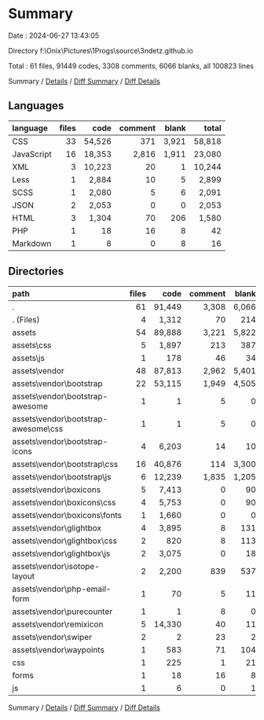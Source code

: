 # Summary

Date : 2024-06-27 13:43:05

Directory f:\\Onix\\Pictures\\1Progs\\source\\3ndetz.github.io

Total : 61 files,  91449 codes, 3308 comments, 6066 blanks, all 100823 lines

Summary / [Details](details.md) / [Diff Summary](diff.md) / [Diff Details](diff-details.md)

## Languages
| language | files | code | comment | blank | total |
| :--- | ---: | ---: | ---: | ---: | ---: |
| CSS | 33 | 54,526 | 371 | 3,921 | 58,818 |
| JavaScript | 16 | 18,353 | 2,816 | 1,911 | 23,080 |
| XML | 3 | 10,223 | 20 | 1 | 10,244 |
| Less | 1 | 2,884 | 10 | 5 | 2,899 |
| SCSS | 1 | 2,080 | 5 | 6 | 2,091 |
| JSON | 2 | 2,053 | 0 | 0 | 2,053 |
| HTML | 3 | 1,304 | 70 | 206 | 1,580 |
| PHP | 1 | 18 | 16 | 8 | 42 |
| Markdown | 1 | 8 | 0 | 8 | 16 |

## Directories
| path | files | code | comment | blank | total |
| :--- | ---: | ---: | ---: | ---: | ---: |
| . | 61 | 91,449 | 3,308 | 6,066 | 100,823 |
| . (Files) | 4 | 1,312 | 70 | 214 | 1,596 |
| assets | 54 | 89,888 | 3,221 | 5,822 | 98,931 |
| assets\\css | 5 | 1,897 | 213 | 387 | 2,497 |
| assets\\js | 1 | 178 | 46 | 34 | 258 |
| assets\\vendor | 48 | 87,813 | 2,962 | 5,401 | 96,176 |
| assets\\vendor\\bootstrap | 22 | 53,115 | 1,949 | 4,505 | 59,569 |
| assets\\vendor\\bootstrap-awesome | 1 | 1 | 5 | 0 | 6 |
| assets\\vendor\\bootstrap-awesome\\css | 1 | 1 | 5 | 0 | 6 |
| assets\\vendor\\bootstrap-icons | 4 | 6,203 | 14 | 10 | 6,227 |
| assets\\vendor\\bootstrap\\css | 16 | 40,876 | 114 | 3,300 | 44,290 |
| assets\\vendor\\bootstrap\\js | 6 | 12,239 | 1,835 | 1,205 | 15,279 |
| assets\\vendor\\boxicons | 5 | 7,413 | 0 | 90 | 7,503 |
| assets\\vendor\\boxicons\\css | 4 | 5,753 | 0 | 90 | 5,843 |
| assets\\vendor\\boxicons\\fonts | 1 | 1,660 | 0 | 0 | 1,660 |
| assets\\vendor\\glightbox | 4 | 3,895 | 8 | 131 | 4,034 |
| assets\\vendor\\glightbox\\css | 2 | 820 | 8 | 113 | 941 |
| assets\\vendor\\glightbox\\js | 2 | 3,075 | 0 | 18 | 3,093 |
| assets\\vendor\\isotope-layout | 2 | 2,200 | 839 | 537 | 3,576 |
| assets\\vendor\\php-email-form | 1 | 70 | 5 | 11 | 86 |
| assets\\vendor\\purecounter | 1 | 1 | 8 | 0 | 9 |
| assets\\vendor\\remixicon | 5 | 14,330 | 40 | 11 | 14,381 |
| assets\\vendor\\swiper | 2 | 2 | 23 | 2 | 27 |
| assets\\vendor\\waypoints | 1 | 583 | 71 | 104 | 758 |
| css | 1 | 225 | 1 | 21 | 247 |
| forms | 1 | 18 | 16 | 8 | 42 |
| js | 1 | 6 | 0 | 1 | 7 |

Summary / [Details](details.md) / [Diff Summary](diff.md) / [Diff Details](diff-details.md)